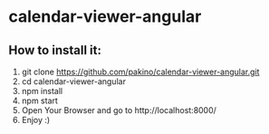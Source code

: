 # calendar-viewer-angular

## How to install it:

1) git clone https://github.com/pakino/calendar-viewer-angular.git
2) cd calendar-viewer-angular
3) npm install
4) npm start
5) Open Your Browser and go to http://localhost:8000/
6) Enjoy :)

